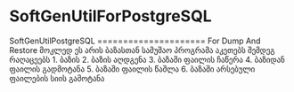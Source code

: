 # SoftGenUtilForPostgreSQL
SoftGenUtilPostgreSQL =====================  For Dump And Restore  მოკლედ ეს არის ბაზასთან სამუშაო პროგრამა აკეთებს შემდეგ რაღაცეებს 1. ბაზის  2. ბაზის აღდგენა 3. ბაზაში ფაილის ჩაწერა 4. ბაზიდან ფაილის გადმოტანა 5. ბაზაში ფაილის წაშლა 6. ბაზაში არსებული ფაილების სიის გამოტანა
